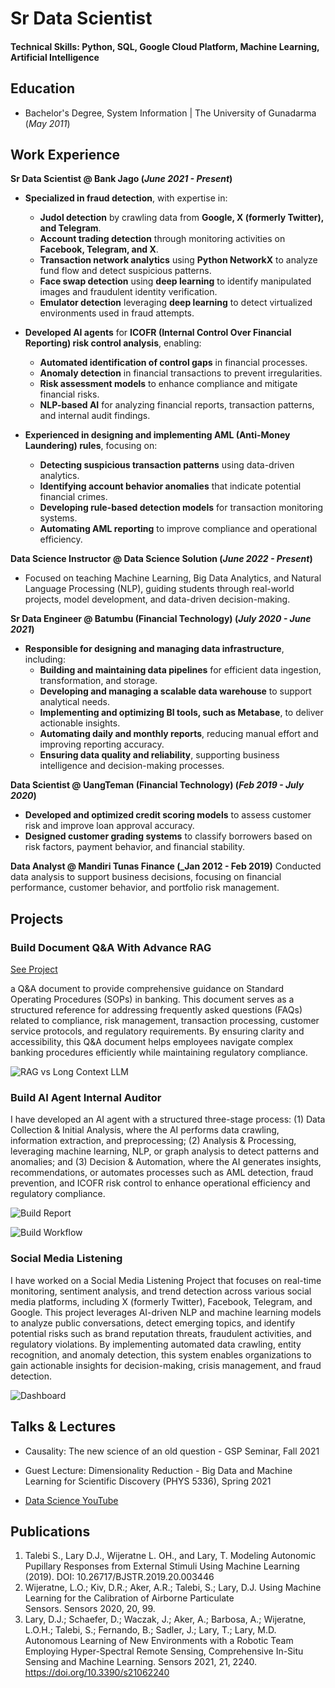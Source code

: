 # Sr Data Scientist

#### Technical Skills: Python, SQL, Google Cloud Platform, Machine Learning, Artificial Intelligence

## Education
- Bachelor's Degree, System Information | The University of Gunadarma (_May 2011_)								       		

## Work Experience
**Sr Data Scientist @ Bank Jago (_June 2021 - Present_)**

- **Specialized in fraud detection**, with expertise in:  
  - **Judol detection** by crawling data from **Google, X (formerly Twitter), and Telegram**.  
  - **Account trading detection** through monitoring activities on **Facebook, Telegram, and X**.  
  - **Transaction network analytics** using **Python NetworkX** to analyze fund flow and detect suspicious patterns.  
  - **Face swap detection** using **deep learning** to identify manipulated images and fraudulent identity verification.  
  - **Emulator detection** leveraging **deep learning** to detect virtualized environments used in fraud attempts.  

- **Developed AI agents** for **ICOFR (Internal Control Over Financial Reporting) risk control analysis**, enabling:  
  - **Automated identification of control gaps** in financial processes.  
  - **Anomaly detection** in financial transactions to prevent irregularities.  
  - **Risk assessment models** to enhance compliance and mitigate financial risks.  
  - **NLP-based AI** for analyzing financial reports, transaction patterns, and internal audit findings.  

- **Experienced in designing and implementing AML (Anti-Money Laundering) rules**, focusing on:  
  - **Detecting suspicious transaction patterns** using data-driven analytics.  
  - **Identifying account behavior anomalies** that indicate potential financial crimes.  
  - **Developing rule-based detection models** for transaction monitoring systems.  
  - **Automating AML reporting** to improve compliance and operational efficiency.  

**Data Science Instructor @ Data Science Solution  (_June 2022 - Present_)**
- Focused on teaching Machine Learning, Big Data Analytics, and Natural Language Processing (NLP), guiding students through real-world projects, model development, and data-driven decision-making.

**Sr Data Engineer @ Batumbu (Financial Technology)  (_July 2020 - June 2021_)**
- **Responsible for designing and managing data infrastructure**, including:  
  - **Building and maintaining data pipelines** for efficient data ingestion, transformation, and storage.  
  - **Developing and managing a scalable data warehouse** to support analytical needs.  
  - **Implementing and optimizing BI tools, such as Metabase**, to deliver actionable insights.  
  - **Automating daily and monthly reports**, reducing manual effort and improving reporting accuracy.  
  - **Ensuring data quality and reliability**, supporting business intelligence and decision-making processes.
 
**Data Scientist @ UangTeman (Financial Technology)  (_Feb 2019 - July 2020_)**
- **Developed and optimized credit scoring models** to assess customer risk and improve loan approval accuracy.  
- **Designed customer grading systems** to classify borrowers based on risk factors, payment behavior, and financial stability.

**Data Analyst @ Mandiri Tunas Finance (_Jan 2012 - Feb 2019)**
Conducted data analysis to support business decisions, focusing on financial performance, customer behavior, and portfolio risk management.

## Projects
### Build Document Q&A With Advance RAG
[See Project](https://github.com/r3jen/document_qna_demo)

a Q&A document to provide comprehensive guidance on Standard Operating Procedures (SOPs) in banking. This document serves as a structured reference for addressing frequently asked questions (FAQs) related to compliance, risk management, transaction processing, customer service protocols, and regulatory requirements. By ensuring clarity and accessibility, this Q&A document helps employees navigate complex banking procedures efficiently while maintaining regulatory compliance.

![RAG vs Long Context LLM](/assets/img/rag.png)


### Build AI Agent Internal Auditor

I have developed an AI agent with a structured three-stage process: (1) Data Collection & Initial Analysis, where the AI performs data crawling, information extraction, and preprocessing; (2) Analysis & Processing, leveraging machine learning, NLP, or graph analysis to detect patterns and anomalies; and (3) Decision & Automation, where the AI generates insights, recommendations, or automates processes such as AML detection, fraud prevention, and ICOFR risk control to enhance operational efficiency and regulatory compliance.

![Build Report](/assets/img/icofr_report.png)

![Build Workflow](/assets/img/icofr_report2.png)

### Social Media Listening

I have worked on a Social Media Listening Project that focuses on real-time monitoring, sentiment analysis, and trend detection across various social media platforms, including X (formerly Twitter), Facebook, Telegram, and Google. This project leverages AI-driven NLP and machine learning models to analyze public conversations, detect emerging topics, and identify potential risks such as brand reputation threats, fraudulent activities, and regulatory violations. By implementing automated data crawling, entity recognition, and anomaly detection, this system enables organizations to gain actionable insights for decision-making, crisis management, and fraud detection.

![Dashboard](/assets/img/social_media.png)



## Talks & Lectures
- Causality: The new science of an old question - GSP Seminar, Fall 2021
- Guest Lecture: Dimensionality Reduction - Big Data and Machine Learning for Scientific Discovery (PHYS 5336), Spring 2021

- [Data Science YouTube](https://www.youtube.com/channel/UCa9gErQ9AE5jT2DZLjXBIdA)

## Publications
1. Talebi S., Lary D.J., Wijeratne L. OH., and Lary, T. Modeling Autonomic Pupillary Responses from External Stimuli Using Machine Learning (2019). DOI: 10.26717/BJSTR.2019.20.003446
2. Wijeratne, L.O.; Kiv, D.R.; Aker, A.R.; Talebi, S.; Lary, D.J. Using Machine Learning for the Calibration of Airborne Particulate Sensors. Sensors 2020, 20, 99.
3. Lary, D.J.; Schaefer, D.; Waczak, J.; Aker, A.; Barbosa, A.; Wijeratne, L.O.H.; Talebi, S.; Fernando, B.; Sadler, J.; Lary, T.; Lary, M.D. Autonomous Learning of New Environments with a Robotic Team Employing Hyper-Spectral Remote Sensing, Comprehensive In-Situ Sensing and Machine Learning. Sensors 2021, 21, 2240. https://doi.org/10.3390/s21062240



